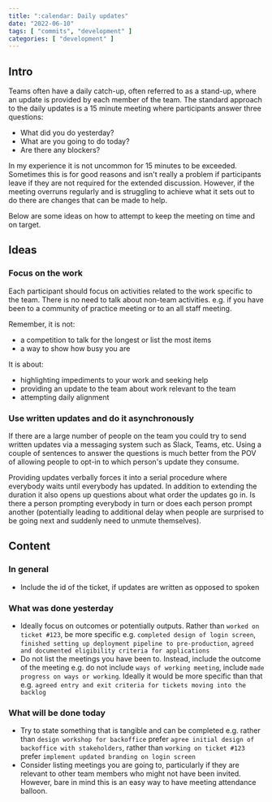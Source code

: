 ```yaml
---
title: ":calendar: Daily updates"
date: "2022-06-10"
tags: [ "commits", "development" ]
categories: [ "development" ]
---
```


## Intro

Teams often have a daily catch-up, often referred to as a stand-up, where an
update is provided by each member of the team. The standard approach to the
daily updates is a 15 minute meeting where participants answer three questions:

* What did you do yesterday?
* What are you going to do today?
* Are there any blockers?

In my experience it is not uncommon for 15 minutes to be exceeded. Sometimes
this is for good reasons and isn't really a problem if participants leave if
they are not required for the extended discussion. However, if the meeting
overruns regularly and is struggling to achieve what it sets out to do there
are changes that can be made to help.

Below are some ideas on how to attempt to keep the meeting on time and on
target.

## Ideas

### Focus on the work

Each participant should focus on activities related to the work specific to the
team. There is no need to talk about non-team activities. e.g. if you have been
to a community of practice meeting or to an all staff meeting.

Remember, it is not:

* a competition to talk for the longest or list the most items
* a way to show how busy you are

It is about:

* highlighting impediments to your work and seeking help
* providing an update to the team about work relevant to the team
* attempting daily alignment

### Use written updates and do it asynchronously

If there are a large number of people on the team you could try to send written
updates via a messaging system such as Slack, Teams, etc. Using a couple of
sentences to answer the questions is much better from the POV of allowing
people to opt-in to which person's update they consume.

Providing updates verbally forces it into a serial procedure where everybody
waits until everybody has updated. In addition to extending the duration it
also opens up questions about what order the updates go in. Is there a
person prompting everybody in turn or does each person prompt another
(potentially leading to additional delay when people are surprised to be going
next and suddenly need to unmute themselves).

## Content

### In general

* Include the id of the ticket, if updates are written as opposed to spoken

### What was done yesterday

* Ideally focus on outcomes or potentially outputs. Rather than `worked on
  ticket #123`, be more specific e.g. `completed design of login screen`,
  `finished setting up deployment pipeline to pre-production`, `agreed
  and documented eligibility criteria for applications`
* Do not list the meetings you have been to. Instead, include the outcome of
  the meeting e.g. do not include `ways of working meeting`, include `made
  progress on ways or working`. Ideally it would be more specific than that
  e.g. `agreed entry and exit criteria for tickets moving into the backlog`

### What will be done today

* Try to state something that is tangible and can be completed e.g. rather than
  `design workshop for backoffice` prefer `agree initial design of backoffice
  with stakeholders`, rather than `working on ticket #123` prefer `implement
  updated branding on login screen`
* Consider listing meetings you are going to, particularly if they are relevant
  to other team members who might not have been invited. However, bare in mind
  this is an easy way to have meeting attendance balloon.
